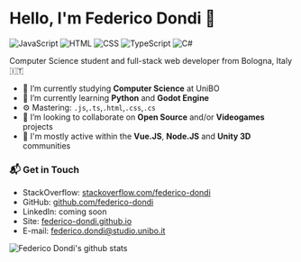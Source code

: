# Hello, I'm Federico Dondi 👋

![JavaScript](https://img.shields.io/badge/JavaScript-Expert-yellow)
![HTML](https://img.shields.io/badge/HTML-Expert-orange)
![CSS](https://img.shields.io/badge/CSS-Expert-blue)
![TypeScript](https://img.shields.io/badge/TypeScript-Intermediate-lightgrey)
![C#](https://img.shields.io/badge/CSharp-Intermediate-green)

Computer Science student and full-stack web developer from Bologna, Italy 🇮🇹

- 🔭 I’m currently studying **Computer Science** at UniBO
- 🌱 I’m currently learning **Python** and **Godot Engine**
- ⚙️ Mastering: `.js`,`.ts`,`.html`,`.css`,`.cs`
- 👯 I’m looking to collaborate on **Open Source** and/or **Videogames** projects
- 💬 I'm mostly active within the **Vue.JS**, **Node.JS** and **Unity 3D** communities

### 📬 Get in Touch

- StackOverflow: [stackoverflow.com/federico-dondi][1]
- GitHub: [github.com/federico-dondi][2]
- LinkedIn: coming soon
- Site: [federico-dondi.github.io][3]
- E-mail: federico.dondi@studio.unibo.it

![Federico Dondi's github stats](https://github-readme-stats.vercel.app/api?username=federico-dondi&show_icons=true&hide_border=true)

[1]: https://stackoverflow.com/users/13278024/federico-dondi
[2]: https://github.com/federico-dondi
[3]: https://federico-dondi.github.io
